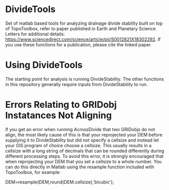 # DivideTools
Set of matlab based tools for analyzing drainage divide stability built on top of TopoToolbox, refer to paper published in Earth and Planetary Science Letters for additional details: https://www.sciencedirect.com/science/article/pii/S0012821X18302292. If you use these functions for a publication, please cite the linked paper.

# Using DivideTools
The starting point for analysis is running DivideStability. The other functions in this repository generally require inputs from DivideStability to run.

# Errors Relating to GRIDobj Instatances Not Aligning
If you get an error when running AcrossDivide that two GRIDobjs do not align, the most likely cause of this is that your reprojected your DEM before supplying it to DivideStability but did not specify a cellsize and instead let your GIS program of choice choose a cellsize. This usually results in a cellsize with a long string of decimals that can be rounded differently during different processing steps. To avoid this error, it is strongly encouraged that when reprojecting your DEM that you set a cellsize to a whole number. You can do this directly in Matlab using the resample function included with TopoToolbox, for example:

DEM=resample(DEM,round(DEM.cellsize),'bicubic');
